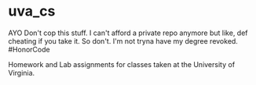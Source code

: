 uva_cs
======
AYO Don't cop this stuff. I can't afford a private repo anymore but like, def cheating if you take it. So don't. I'm not tryna have my degree revoked. #HonorCode

Homework and Lab assignments for classes taken at the University of Virginia.
